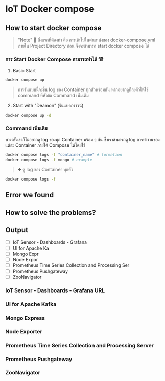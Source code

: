 # IoT Docker compose

## How to start docker compose

> "Note" 🚨 สิ่งแรกที่ต้องทำ คือ การเข้าไปในตำแหน่งของ docker-compose.yml ภายใน Project Directory ก่อน จึงจะสามารถ start docker compose ได้

### การ Start Docker Compose สามารถทำได้ วิธี

1.  Basic Start

```bash
docker compose up
```

> การรันแบบนี้จะขึ้น log ของ Container ทุกตัวพร้อมกัน หากอยากดูทีละตัวให้ใช้ command ที่หัวข้อ Command เพิ่มเติม

2.  Start with "Deamon" (รันแบคกราวน์)

```bash
docker compose up -d
```

### Command เพิ่มเติม

บางครั้งเราก็ไม่อยากดู log ของทุก Container พร้อม ๆ กัน
ซึ่งเราสามารถดู log การทำงานของแต่ละ Container ภายใต้ Compose ได้โดยใช้

```bash
docker compose logs -f "container_name" # formation
docker compose logs -f mongo # example
```

> ➕ ดู log ของ Container ทุกตัว

```bash
docker compose logs -f
```

## Error we found

## How to solve the problems?

## Output

- [ ] IoT Sensor - Dashboards - Grafana
- [ ] UI for Apache Ka
- [ ] Mongo Expr
- [ ] Node Expor
- [ ] Prometheus Time Series Collection and Processing Ser
- [ ] Prometheus Pushgateway
- [ ] ZooNavigator

### IoT Sensor - Dashboards - Grafana URL

### UI for Apache Kafka

### Mongo Express

### Node Exporter

### Prometheus Time Series Collection and Processing Server

### Prometheus Pushgateway

### ZooNavigator
